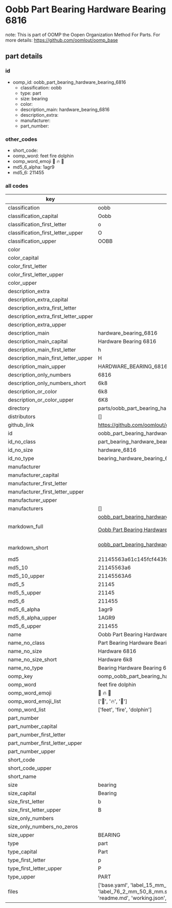 # Oobb Part Bearing Hardware Bearing 6816  

note: This is part of OOMP the Oopen Organization Method For Parts. For more details: https://github.com/oomlout/oomp_base

##  part details





### id
* oomp_id: oobb_part_bearing_hardware_bearing_6816
  * classification: oobb
  * type: part
  * size: bearing
  * color: 
  * description_main: hardware_bearing_6816
  * description_extra: 
  * manufacturer: 
  * part_number: 

### other_codes
* short_code: 
* oomp_word: feet fire dolphin
* oomp_word_emoji :feet: :fire: :dolphin:
* md5_6_alpha: 1agr9
* md5_6: 211455

### all codes 
| key | value |  
| --- | --- |  
| classification | oobb |  
| classification_capital | Oobb |  
| classification_first_letter | o |  
| classification_first_letter_upper | O |  
| classification_upper | OOBB |  
| color |  |  
| color_capital |  |  
| color_first_letter |  |  
| color_first_letter_upper |  |  
| color_upper |  |  
| description_extra |  |  
| description_extra_capital |  |  
| description_extra_first_letter |  |  
| description_extra_first_letter_upper |  |  
| description_extra_upper |  |  
| description_main | hardware_bearing_6816 |  
| description_main_capital | Hardware Bearing 6816 |  
| description_main_first_letter | h |  
| description_main_first_letter_upper | H |  
| description_main_upper | HARDWARE_BEARING_6816 |  
| description_only_numbers | 6816 |  
| description_only_numbers_short | 6k8 |  
| description_or_color | 6k8 |  
| description_or_color_upper | 6K8 |  
| directory | parts/oobb_part_bearing_hardware_bearing_6816 |  
| distributors | [] |  
| github_link | https://github.com/oomlout/oomlout_oomp_part_src/tree/main/parts/oobb_part_bearing_hardware_bearing_6816/working |  
| id | oobb_part_bearing_hardware_bearing_6816 |  
| id_no_class | part_bearing_hardware_bearing_6816 |  
| id_no_size | hardware_6816 |  
| id_no_type | bearing_hardware_bearing_6816 |  
| manufacturer |  |  
| manufacturer_capital |  |  
| manufacturer_first_letter |  |  
| manufacturer_first_letter_upper |  |  
| manufacturer_upper |  |  
| manufacturers | [] |  
| markdown_full | [oobb_part_bearing_hardware_bearing_6816](https://github.com/oomlout/oomlout_oomp_part_src/tree/main/parts/oobb_part_bearing_hardware_bearing_6816/working)<br>[](https://github.com/oomlout/oomlout_oomp_part_src/tree/main/parts/oobb_part_bearing_hardware_bearing_6816/working)<br>[Oobb Part Bearing Hardware Bearing 6816](https://github.com/oomlout/oomlout_oomp_part_src/tree/main/parts/oobb_part_bearing_hardware_bearing_6816/working)<br><br> |  
| markdown_short | [oobb_part_bearing_hardware_bearing_6816](https://github.com/oomlout/oomlout_oomp_part_src/tree/main/parts/oobb_part_bearing_hardware_bearing_6816/working)<br><br> |  
| md5 | 21145563a61c145fcf443fc106a2e309 |  
| md5_10 | 21145563a6 |  
| md5_10_upper | 21145563A6 |  
| md5_5 | 21145 |  
| md5_5_upper | 21145 |  
| md5_6 | 211455 |  
| md5_6_alpha | 1agr9 |  
| md5_6_alpha_upper | 1AGR9 |  
| md5_6_upper | 211455 |  
| name | Oobb Part Bearing Hardware Bearing 6816 |  
| name_no_class | Part Bearing Hardware Bearing 6816 |  
| name_no_size | Hardware 6816 |  
| name_no_size_short | Hardware 6k8 |  
| name_no_type | Bearing Hardware Bearing 6816 |  
| oomp_key | oomp_oobb_part_bearing_hardware_bearing_6816 |  
| oomp_word | feet fire dolphin |  
| oomp_word_emoji | :feet: :fire: :dolphin: |  
| oomp_word_emoji_list | [':feet:', ':fire:', ':dolphin:'] |  
| oomp_word_list | ['feet', 'fire', 'dolphin'] |  
| part_number |  |  
| part_number_capital |  |  
| part_number_first_letter |  |  
| part_number_first_letter_upper |  |  
| part_number_upper |  |  
| short_code |  |  
| short_code_upper |  |  
| short_name |  |  
| size | bearing |  
| size_capital | Bearing |  
| size_first_letter | b |  
| size_first_letter_upper | B |  
| size_only_numbers |  |  
| size_only_numbers_no_zeros |  |  
| size_upper | BEARING |  
| type | part |  
| type_capital | Part |  
| type_first_letter | p |  
| type_first_letter_upper | P |  
| type_upper | PART |  
| files | ['base.yaml', 'label_15_mm_30_mm.pdf', 'label_15_mm_30_mm.svg', 'label_76_2_mm_50_8_mm.pdf', 'label_76_2_mm_50_8_mm.svg', 'label_oomlout_76_2_mm_50_8_mm.pdf', 'label_oomlout_76_2_mm_50_8_mm.svg', 'readme.md', 'working.json', 'working.yaml'] |  
